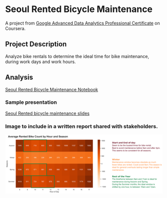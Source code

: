 # Seoul Rented Bicycle Maintenance
A project from [Google Advanced Data Analytics Professional Certificate](https://www.coursera.org/professional-certificates/google-advanced-data-analytics) on Coursera.

## Project Description
Analyze bike rentals to determine the ideal time for bike maintenance, during
work days and work hours.

## Analysis
[Seoul Rented Bicycle Maintenance Notebook](./seoul_bikes.sync.ipynb)


### Sample presentation
[Seoul Rented bicycle maintenance slides](https://docs.google.com/presentation/d/1RnRQp53HwqKMF9N3SkRMI_IWr_BgNFuVfi5YAsxs8as/)

### Image to include in a written report shared with stakeholders.
![Overview Image](./written-report-summary.png)

